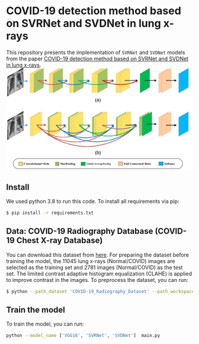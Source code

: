 # COVID-19 detection method based on SVRNet and SVDNet in lung x-rays
This repository presents the implementation of `SVRNet` and `SVDNet` models from the paper [COVID-19 detection method based on SVRNet and SVDNet in lung x-rays](https://www.ncbi.nlm.nih.gov/pmc/articles/PMC8404611/pdf/JMI-008-017504.pdf).
![model](images/model.png)
## Install
We used python 3.8 to run this code. To install all requirements via pip:
```bash
$ pip install -r requirements.txt
```
## Data: COVID-19 Radiography Database (COVID-19 Chest X-ray Database)
You can download this dataset from [here](https://www.kaggle.com/tawsifurrahman/covid19-radiography-database?fbclid=IwAR3JBdbiHVJFYHcNlR3r3Z1esKY3UKrCHJd8Nrhv4OPXdGhOZWtEcqtjEEg). For preparing the dataset before training the model, the 11045 lung x-rays (Normal/COVID) images are selected as the training set and 2781 images (Normal/COVID) as the test set. The limited contrast adaptive histogram equalization (CLAHE) is applied to improve contrast in the images. To preprocess the dataset, you can run:
```bash
$ python --path_dataset 'COVID-19_Radiography_Dataset' --path_workspace 'classification-COVID-19_Radiography_Dataset' preprocessing_data.py
```
## Train the model
To train the model, you can run: 
```bash
python --model_name ['VGG16', 'SVRNet', 'SVDNet']  main.py
```
